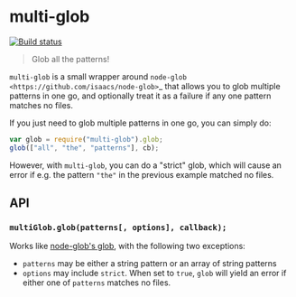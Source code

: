 # multi-glob

[![Build status](https://secure.travis-ci.org/busterjs/multi-glob.png?branch=master)](http://travis-ci.org/busterjs/multi-glob)

> Glob all the patterns!

`multi-glob` is a small wrapper around `node-glob
<https://github.com/isaacs/node-glob>`_ that allows you to glob multiple
patterns in one go, and optionally treat it as a failure if any one pattern
matches no files.

If you just need to glob multiple patterns in one go, you can simply do:

```javascript
var glob = require("multi-glob").glob;
glob(["all", "the", "patterns"], cb);
```

However, with `multi-glob`, you can do a "strict" glob, which will cause an
error if e.g. the pattern `"the"` in the previous example matched no files.


## API

### `multiGlob.glob(patterns[, options], callback);`

Works like [node-glob's glob](https://github.com/isaacs/node-glob>), with the
following two exceptions:

* `patterns` may be either a string pattern or an array of string patterns
* `options` may include `strict`. When set to `true`, `glob` will yield
  an error if either one of `patterns` matches no files.
